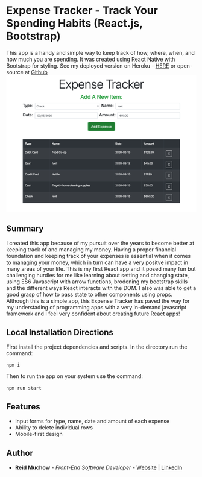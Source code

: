 # Expense Tracker - Track Your Spending Habits (React.js, Bootstrap)

This app is a handy and simple way to keep track of how, where, when, and how much you are spending.  It was created using React Native with Bootstrap for styling.  See my deployed version on Heroku - [HERE](https://reid-expense-tracker.herokuapp.com/) or open-source at [Github](https://github.com/ram071985/expense-tracker)
![](expense_tracker.png)

## Summary

I created this app because of my pursuit over the years to become better at keeping track of and managing my money.  Having a proper financial foundation and keeping track of your expenses is essential when it comes to managing your money, which in turn can have a very positve impact in many areas of your life.  This is my first React app and it posed many fun but challenging hurdles for me like learning about setting and changing state, using ES6 Javascript with arrow functions, brodening my bootstrap skills and the different ways React interacts with the DOM.  I also was able to get a good grasp of how to pass state to other components using props.  Although this is a simple app, this Expense Tracker has paved the way for my understading of programming apps with a very in-demand javascript framework and I feel very confident about creating future React apps!

## Local Installation Directions

First install the project dependencies and scripts.  In the directory run the command:

```
npm i
```

Then to run the app on your system use the command:

```
npm run start
```

## Features

- Input forms for type, name, date and amount of each expense
- Ability to delete individual rows
- Mobile-first design 


## Author 

* **Reid Muchow** - *Front-End Software Developer* - [Website](https://www.reidmuchow.com) | [LinkedIn](https://www.linkedin.com/in/reidmuchow/)
